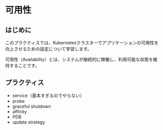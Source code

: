 # 可用性

## はじめに

このプラクティスでは、Kubernetesクラスターでアプリケーションの可用性を向上させるための設定について学習します。

可用性（Availability）とは、システムが継続的に稼働し、利用可能な状態を維持することです。

## プラクティス

  - service（基本すぎるのでやらない）
  - probe
  - graceful shutdown
  - affinity
  - PDB
  - update strategy

